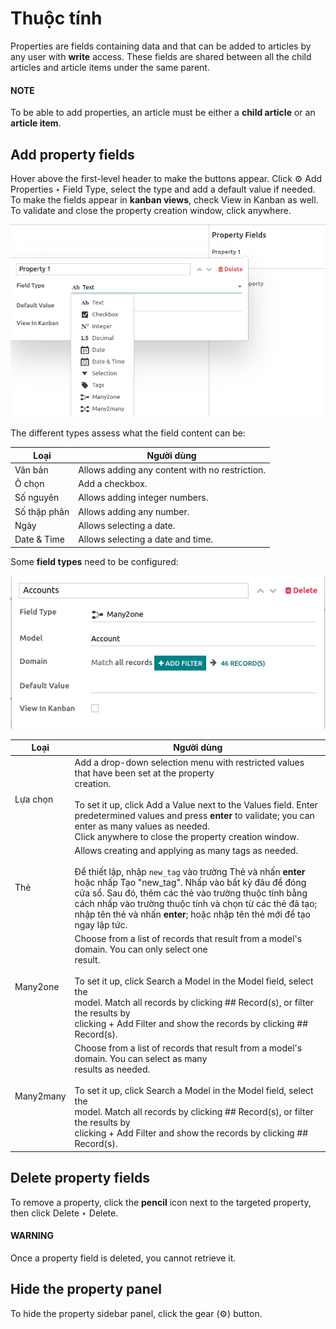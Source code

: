 # Thuộc tính

Properties are fields containing data and that can be added to articles by any user with **write**
access. These fields are shared between all the child articles and article items under the same
parent.

#### NOTE
To be able to add properties, an article must be either a **child article** or an **article
item**.

## Add property fields

Hover above the first-level header to make the buttons appear. Click ⚙ Add
Properties ‣ Field Type, select the type and add a default value if needed. To make the fields
appear in **kanban views**, check View in Kanban as well. To validate and close the
property creation window, click anywhere.

![Dropdown of property fields types](../../../.gitbook/assets/fields.png)

The different types assess what the field content can be:

| Loại         | Người dùng                                     |
|--------------|------------------------------------------------|
| Văn bản      | Allows adding any content with no restriction. |
| Ô chọn       | Add a checkbox.                                |
| Số nguyên    | Allows adding integer numbers.                 |
| Số thập phân | Allows adding any number.                      |
| Ngày         | Allows selecting a date.                       |
| Date & Time  | Allows selecting a date and time.              |

Some **field types** need to be configured:

![property configuration form](../../../.gitbook/assets/manyone.png)

| Loại      | Người dùng                                                                                                                                                                                                                                                                                                                                                                     |
|-----------|--------------------------------------------------------------------------------------------------------------------------------------------------------------------------------------------------------------------------------------------------------------------------------------------------------------------------------------------------------------------------------|
| Lựa chọn  | Add a drop-down selection menu with restricted values that have been set at the property<br/>creation.<br/><br/>To set it up, click Add a Value next to the Values field. Enter<br/>predetermined values and press **enter** to validate; you can enter as many values as needed.<br/>Click anywhere to close the property creation window.                                    |
| Thẻ       | Allows creating and applying as many tags as needed.<br/><br/>Để thiết lập, nhập `new_tag` vào trường Thẻ và nhấn **enter** hoặc nhấp Tạo "new_tag". Nhấp vào bất kỳ đâu để đóng cửa sổ. Sau đó, thêm các thẻ vào trường thuộc tính bằng cách nhấp vào trường thuộc tính và chọn từ các thẻ đã tạo; nhập tên thẻ và nhấn **enter**; hoặc nhập tên thẻ mới để tạo ngay lập tức. |
| Many2one  | Choose from a list of records that result from a model's domain. You can only select one<br/>result.<br/><br/>To set it up, click Search a Model in the Model field, select the<br/>model. Match all records by clicking ## Record(s), or filter the results by<br/>clicking + Add Filter and show the records by clicking ## Record(s).                                       |
| Many2many | Choose from a list of records that result from a model's domain. You can select as many<br/>results as needed.<br/><br/>To set it up, click Search a Model in the Model field, select the<br/>model. Match all records by clicking ## Record(s), or filter the results by<br/>clicking + Add Filter and show the records by clicking ## Record(s).                             |

## Delete property fields

To remove a property, click the **pencil** icon next to the targeted property, then click
Delete ‣ Delete.

#### WARNING
Once a property field is deleted, you cannot retrieve it.

## Hide the property panel

To hide the property sidebar panel, click the gear (⚙) button.
